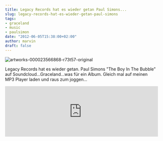 ```yaml
---
title: Legacy Records hat es wieder getan Paul Simons...
slug: legacy-records-hat-es-wieder-getan-paul-simons
tags:
- graceland
- music
- paulsimon
date: "2012-06-05T15:38:00+02:00"
author: marvin
draft: false
---
```

![artworks-000023566868-r73t57-original](/images/artworks-000023566868-r73t57-original.jpg)

Legacy Records hat es wieder getan. Paul Simons "The Boy In The Bubble"
auf Soundcloud...Graceland...was für ein Album. Gleich mal auf meinen
MP3 Player laden und raus zum joggen...

<iframe width="100%" height="166" scrolling="no" frameborder="no" src="http://w.soundcloud.com/player/?url=http%3A%2F%2Fapi.soundcloud.com%2Ftracks%2F46821687&amp;auto_play=false&amp;show_artwork=true&amp;color=3366cc"></iframe>